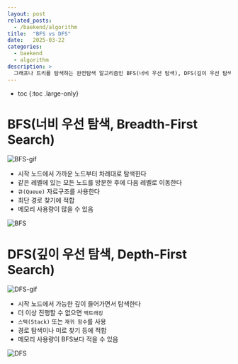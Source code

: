 ```yaml
---
layout: post
related_posts:
  - /baekend/algorithm
title:  "BFS vs DFS"
date:   2025-03-22
categories:
  - baekend
  - algorithm
description: >
  그래프나 트리를 탐색하는 완전탐색 알고리즘인 BFS(너비 우선 탐색), DFS(깊이 우선 탐색)의 개념과 특징, 선택 가이드
---
```

* toc
{:toc .large-only}

# BFS(너비 우선 탐색, Breadth-First Search)
![BFS-gif](https://blog.kakaocdn.net/dn/nggRL/btsG5r9tvT9/A9EkqpSYJbswzIKQpSulPK/img.gif)
* 시작 노드에서 가까운 노드부터 차례대로 탐색한다
* 같은 레벨에 있는 모든 노드를 방문한 후에 다음 레벨로 이동한다
* `큐(Queue)` 자료구조를 사용한다
* 최단 경로 찾기에 적합
* 메모리 사용량이 많을 수 있음

![BFS](https://github.com/user-attachments/assets/aa96fdf7-dd14-4b79-8c42-47bcfc37cd8b)

# DFS(깊이 우선 탐색, Depth-First Search)
![DFS-gif](https://blog.kakaocdn.net/dn/ETcYa/btsG5luIEmw/FsKaSa2FY6xx1cLKzgsXu1/img.gif)
* 시작 노드에서 가능한 깊이 들어가면서 탐색한다
* 더 이상 진행할 수 없으면 `백트래킹`
* `스택(Stack)` 또는 `재귀 함수`를 사용
* 경로 탐색이나 미로 찾기 등에 적합
* 메모리 사용량이 BFS보다 적을 수 있음

![DFS](https://img1.daumcdn.net/thumb/R1280x0/?scode=mtistory2&fname=https%3A%2F%2Fblog.kakaocdn.net%2Fdn%2Flq5qV%2FbtrUauMHApP%2FS81xLblwUVdBa2E3frRst0%2Fimg.png)
